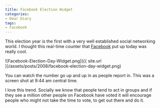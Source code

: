 ```yaml
---
title: Facebook Election Widget
categories:
- Dear Diary
tags:
- Facebook
---
```


This election year is the first with a very well established social networking world. I thought this real-time counter that [Facebook](http://www.facebook.com/) put up today was really cool.

![Facebook-Election-Day-Widget.png]({{ site.url }}/assets/posts/2008/facebook-election-day-widget.png)

You can watch the number go up and up in as people report in. This was a screen shot at 9:44 am central time.

I love this trend. Socially we know that people tend to act in groups and if they see a million other people on Facebook have voted it will encourage people who might not take the time to vote, to get out there and do it.

